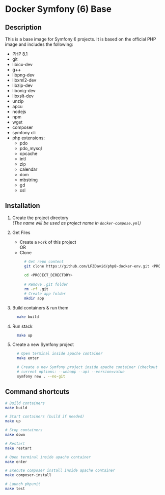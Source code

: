 # Docker Symfony (6) Base

## Description
This is a base image for Symfony 6 projects. It is based on the official PHP image and includes the following:
- PHP 8.1
- git
- libicu-dev 
- g++ 
- libpng-dev 
- libxml2-dev 
- libzip-dev 
- libonig-dev 
- libxslt-dev 
- unzip
- apcu
- nodejs 
- npm 
- wget
- composer
- symfony cli
- php extensions: 
  - pdo 
  - pdo_mysql 
  - opcache 
  - intl 
  - zip 
  - calendar 
  - dom 
  - mbstring 
  - gd 
  - xsl

## Installation

1. Create the project directory 
<br>*(The name will be used as project name in `docker-compose.yml`)*

2. Get Files
    - Create a `Fork` of this project
  <br>OR
    - Clone
      ```bash
        # Get repo content
        git clone https://github.com/LFZDavid/php8-docker-env.git <PROJECT_DIRECTORY>/
        
        cd <PROJECT_DIRECTORY>
        
        # Remove .git folder
        rm -rf .git
        # Create app folder
        mkdir app
      ```

3. Build containers & run them

    ```bash
      make build
    ```

4. Run stack

    ```bash
      make up
    ```

5. Create a new Symfony project

    ```bash
      # Open terminal inside apache container
      make enter

      # Create a new Symfony project inside apache container (checkout symfony cli documentation)
      # current options: --webapp --api --version=value
      symfony new . --no-git
    ```


## Command shortcuts

```bash
# Build containers
make build

# Start containers (build if needed)
make up

# Stop containers
make down

# Restart
make restart

# Open terminal inside apache container
make enter

# Execute composer install inside apache container
make composer-install

# Launch phpunit
make test
```
